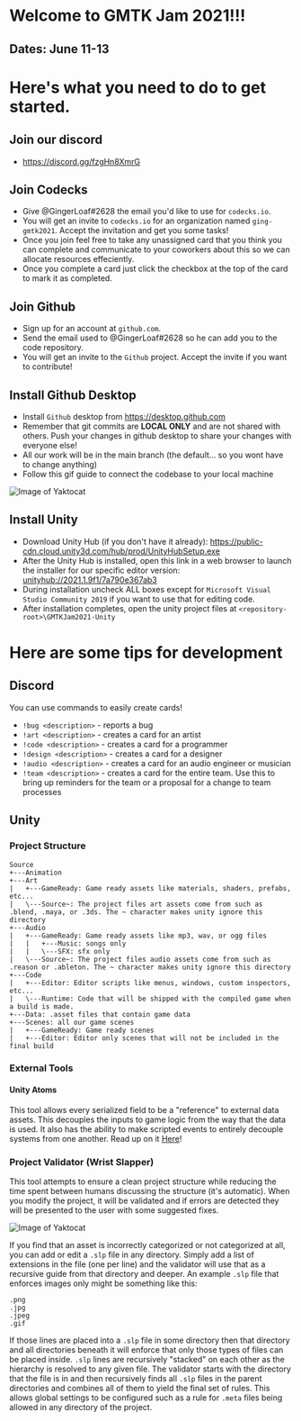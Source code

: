 # Welcome to GMTK Jam 2021!!!
## Dates: June 11-13

# Here's what you need to do to get started.
## Join our discord
- https://discord.gg/fzgHn8XmrG
  
## Join Codecks
- Give @GingerLoaf#2628 the email you'd like to use for `codecks.io`.
- You will get an invite to `codecks.io` for an organization named `ging-gmtk2021`. Accept the invitation and get you some tasks!
- Once you join feel free to take any unassigned card that you think you can complete and communicate to your coworkers about this so we can allocate resources effeciently.
- Once you complete a card just click the checkbox at the top of the card to mark it as completed.

## Join Github
- Sign up for an account at `github.com`.
- Send the email used to @GingerLoaf#2628 so he can add you to the code repository.
- You will get an invite to the `Github` project. Accept the invite if you want to contribute!
  
## Install Github Desktop
- Install `Github` desktop from https://desktop.github.com
- Remember that git commits are **LOCAL ONLY** and are not shared with others. Push your changes in github desktop to share your changes with everyone else!
- All our work will be in the main branch (the default... so you wont have to change anything)
- Follow this gif guide to connect the codebase to your local machine

![Image of Yaktocat](readme-images/gmtk-20201-onboarding-1.gif)

## Install Unity
- Download Unity Hub (if you don't have it already): https://public-cdn.cloud.unity3d.com/hub/prod/UnityHubSetup.exe
- After the Unity Hub is installed, open this link in a web browser to launch the installer for our specific editor version: <unityhub://2021.1.9f1/7a790e367ab3>
- During installation uncheck ALL boxes except for `Microsoft Visual Studio Community 2019` if you want to use that for editing code.
- After installation completes, open the unity project files at `<repository-root>\GMTKJam2021-Unity`

# Here are some tips for development

## Discord
You can use commands to easily create cards!
- `!bug <description>` - reports a bug
- `!art <description>` - creates a card for an artist
- `!code <description>` - creates a card for a programmer
- `!design <description>` - creates a card for a designer
- `!audio <description>` - creates a card for an audio engineer or musician
- `!team <description>` - creates a card for the entire team. Use this to bring up reminders for the team or a proposal for a change to team processes
  
## Unity

### Project Structure
```
Source
+---Animation
+---Art
|   +---GameReady: Game ready assets like materials, shaders, prefabs, etc...
|   \---Source~: The project files art assets come from such as .blend, .maya, or .3ds. The ~ character makes unity ignore this directory
+---Audio
|   +---GameReady: Game ready assets like mp3, wav, or ogg files
|   |   +---Music: songs only
|   |   \---SFX: sfx only
|   \---Source~: The project files audio assets come from such as .reason or .ableton. The ~ character makes unity ignore this directory
+---Code
|   +---Editor: Editor scripts like menus, windows, custom inspectors, etc...
|   \---Runtime: Code that will be shipped with the compiled game when a build is made.
+---Data: .asset files that contain game data
+---Scenes: all our game scenes
|   +---GameReady: Game ready scenes
|   +---Editor: Editor only scenes that will not be included in the final build
```

### External Tools
#### Unity Atoms
This tool allows every serialized field to be a "reference" to external data assets.
This decouples the inputs to game logic from the way that the data is used.
It also has the ability to make scripted events to entirely decouple systems from one another.
Read up on it [Here](https://github.com/unity-atoms/unity-atoms)!

### Project Validator (Wrist Slapper)
This tool attempts to ensure a clean project structure while reducing the time spent between humans discussing the structure (it's automatic).
When you modify the project, it will be validated and if errors are detected they will be presented to the user with some suggested fixes.

![Image of Yaktocat](readme-images/wristslapper.PNG)

If you find that an asset is incorrectly categorized or not categorized at all, you can add or edit a `.slp` file in any directory.
Simply add a list of extensions in the file (one per line) and the validator will use that as a recursive guide from that directory and deeper.
An example `.slp` file that enforces images only might be something like this:
```text
.png
.jpg
.jpeg
.gif
```
If those lines are placed into a `.slp` file in some directory then that directory and all directories beneath it will enforce that only those types of files can be placed inside.
`.slp` lines are recursively "stacked" on each other as the hierarchy is resolved to any given file.
The validator starts with the directory that the file is in and then recursively finds all `.slp` files in the parent directories and combines all of them to yield the final set of rules.
This allows global settings to be configured such as a rule for `.meta` files being allowed in any directory of the project.
